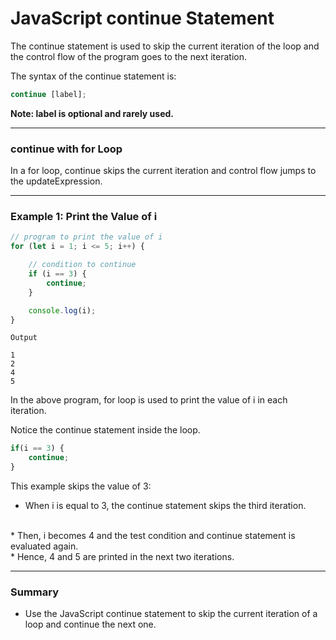 # JavaScript continue Statement
The continue statement is used to skip the current iteration of the loop and the control flow of the program goes to the next iteration.

The syntax of the continue statement is:

```js
continue [label];
```

**Note: label is optional and rarely used.**

***

### continue with for Loop
In a for loop, continue skips the current iteration and control flow jumps to the updateExpression.

***

### Example 1: Print the Value of i

```js
// program to print the value of i
for (let i = 1; i <= 5; i++) {

    // condition to continue    
    if (i == 3) {
        continue;
    }

    console.log(i);
}
```

```
Output

1
2
4
5
```

In the above program, for loop is used to print the value of i in each iteration.

Notice the continue statement inside the loop.

```js
if(i == 3) {
    continue;
}
```

This example skips the value of 3:

*  When i is equal to 3, the continue statement skips the third iteration.
<br>
* Then, i becomes 4 and the test condition and continue statement is evaluated again.
<br>
* Hence, 4 and 5 are printed in the next two iterations.
<br>


***

### Summary

* Use the JavaScript continue statement to skip the current iteration of a loop and continue the next one.

